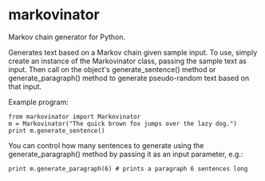 # markovinator
Markov chain generator for Python.


Generates text based on a Markov chain given sample input.
To use, simply create an instance of the Markovinator class, 
passing the sample text as input. Then call on the object's 
generate_sentence() method or generate_paragraph() method to 
generate pseudo-random text based on that input.

Example program:

    from markovinator import Markovinator
    m = Markovinator("The quick brown fox jumps over the lazy dog.")
    print m.generate_sentence()
    
You can control how many sentences to generate using the 
generate_paragraph() method by passing it as an input parameter, e.g.:
    
    print m.generate_paragraph(6) # prints a paragraph 6 sentences long
